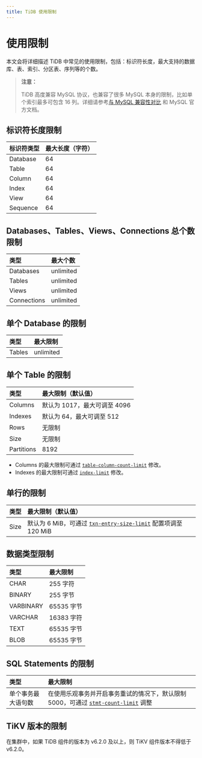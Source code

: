```yaml
---
title: TiDB 使用限制
---
```


# 使用限制

本文会将详细描述 TiDB 中常见的使用限制，包括：标识符长度，最大支持的数据库、表、索引、分区表、序列等的个数。

> **注意：**
>
> TiDB 高度兼容 MySQL 协议，也兼容了很多 MySQL 本身的限制，比如单个索引最多可包含 16 列。详细请参考[与 MySQL 兼容性对比](/mysql-compatibility.md) 和 MySQL 官方文档。

## 标识符长度限制

| 标识符类型 | 最大长度（字符）|
|:---------|:--------------|
| Database | 64 |
| Table    | 64 |
| Column   | 64 |
| Index    | 64 |
| View     | 64 |
| Sequence | 64 |

## Databases、Tables、Views、Connections 总个数限制

| 类型  | 最大个数   |
|:----------|:----------|
| Databases | unlimited |
| Tables    | unlimited |
| Views     | unlimited |
| Connections| unlimited|

## 单个 Database 的限制

| 类型       | 最大限制   |
|:----------|:----------|
| Tables    |unlimited  |

## 单个 Table 的限制

| 类型       | 最大限制（默认值）              |
|:----------|:------------------------------|
| Columns   | 默认为 1017，最大可调至 4096     |
| Indexes   | 默认为 64，最大可调至 512        |
| Rows      | 无限制                         |
| Size      | 无限制                         |
| Partitions| 8192                          |

* Columns 的最大限制可通过 [`table-column-count-limit`](/tidb-configuration-file.md#table-column-count-limit-从-v50-版本开始引入) 修改。
* Indexes 的最大限制可通过 [`index-limit`](/tidb-configuration-file.md#index-limit-从-v50-版本开始引入) 修改。

## 单行的限制

| 类型       | 最大限制（默认值）   |
|:----------|:----------|
| Size       | 默认为 6 MiB，可通过 [`txn-entry-size-limit`](/tidb-configuration-file.md#txn-entry-size-limit-从-v4010-和-v500-版本开始引入) 配置项调至 120 MiB |

## 数据类型限制

| 类型       | 最大限制   |
|:----------|:----------|
| CHAR       | 255 字符      |
| BINARY     | 255 字节      |
| VARBINARY  | 65535 字节    |
| VARCHAR    | 16383 字符    |
| TEXT       | 65535 字节    |
| BLOB       | 65535 字节    |

## SQL Statements 的限制

| 类型       | 最大限制   |
|:----------|:----------|
| 单个事务最大语句数 |  在使用乐观事务并开启事务重试的情况下，默认限制 5000，可通过 [`stmt-count-limit`](/tidb-configuration-file.md#stmt-count-limit) 调整 |

## TiKV 版本的限制

在集群中，如果 TiDB 组件的版本为 v6.2.0 及以上，则 TiKV 组件版本不得低于 v6.2.0。
